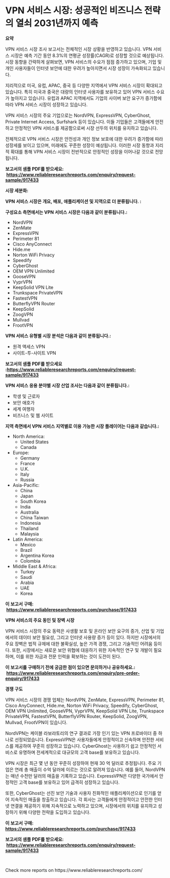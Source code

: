 <p><h1>VPN 서비스 시장: 성공적인 비즈니스 전략의 열쇠 2031년까지 예측</h1></p><p><strong>요약</strong></p>
<p><p>VPN 서비스 시장 조사 보고서는 전체적인 시장 상황을 반영하고 있습니다. VPN 서비스 시장은 예측 기간 동안 8.3%의 연평균 성장률(CAGR)로 성장할 것으로 예상됩니다. 시장 동향을 간략하게 살펴보면, VPN 서비스의 수요가 점점 증가하고 있으며, 기업 및 개인 사용자들이 인터넷 보안에 대한 우려가 높아지면서 시장 성장이 가속화되고 있습니다.</p><p>지리적으로 미국, 유럽, APAC, 중국 등 다양한 지역에서 VPN 서비스 시장이 확대되고 있습니다. 특히 미국과 중국은 대량의 인터넷 사용자를 보유하고 있어 VPN 서비스 수요가 높아지고 있습니다. 유럽과 APAC 지역에서도 기업의 사이버 보안 요구가 증가함에 따라 VPN 서비스 시장이 성장하고 있습니다.</p><p>VPN 서비스 시장의 주요 기업으로는 NordVPN, ExpressVPN, CyberGhost, Private Internet Access, Surfshark 등이 있습니다. 이들 기업들은 고객들에게 안전하고 안정적인 VPN 서비스를 제공함으로써 시장 선두의 위치를 유지하고 있습니다.</p><p>전체적으로 VPN 서비스 시장은 안전성과 개인 정보 보호에 대한 우려가 증가함에 따라 성장세를 보이고 있으며, 미래에도 꾸준한 성장이 예상됩니다. 이러한 시장 동향과 지리적 확대를 통해 VPN 서비스 시장이 전반적으로 안정적인 성장을 이어나갈 것으로 전망됩니다.</p></p>
<p><strong>보고서의 샘플 PDF를 받으세요: &nbsp;<a href="https://www.reliableresearchreports.com/enquiry/request-sample/917433">https://www.reliableresearchreports.com/enquiry/request-sample/917433</a></strong></p>
<p><strong>시장 세분화:</strong></p>
<p><strong> VPN 서비스 시장은 개요, 배포, 애플리케이션 및 지역으로 더 분류됩니다. :</strong></p>
<p><strong>구성요소 측면에서는 VPN 서비스 시장은 다음과 같이 분류됩니다.:</strong></p>
<p><ul><li>NordVPN</li><li>ZenMate</li><li>ExpressVPN</li><li>Perimeter 81</li><li>Cisco AnyConnect</li><li>Hide.me</li><li>Norton WiFi Privacy</li><li>Speedify</li><li>CyberGhost</li><li>OEM VPN Unlimited</li><li>GooseVPN</li><li>VyprVPN</li><li>KeepSolid VPN Lite</li><li>Trunkspace PrivateVPN</li><li>FastestVPN</li><li>ButterflyVPN Router</li><li>KeepSolid</li><li>ZoogVPN</li><li>Mullvad</li><li>FrootVPN</li></ul></p>
<p><strong> VPN 서비스 유형별 시장 분석은 다음과 같이 분류됩니다.:</strong></p>
<p><ul><li>원격 액세스 VPN</li><li>사이트-투-사이트 VPN</li></ul></p>
<p><strong>보고서의 샘플 PDF를 받으세요 :<a href="https://www.reliableresearchreports.com/enquiry/request-sample/917433">https://www.reliableresearchreports.com/enquiry/request-sample/917433</a></strong></p>
<p><strong> VPN 서비스 응용 분야별 시장 산업 조사는 다음과 같이 분류됩니다.:</strong></p>
<p><ul><li>학생 및 근로자</li><li>보안 애호가</li><li>세계 여행자</li><li>비즈니스 및 웹 사이트</li></ul></p>
<p><strong>지역 측면에서 VPN 서비스 지역별로 이용 가능한 시장 플레이어는 다음과 같습니다.:</strong></p>
<p><ul>
    <li>
        North America:
        <ul>
            <li>United States</li>
            <li>Canada</li>
        </ul>
    </li>
    <li>
        Europe:
        <ul>
            <li>Germany</li>
            <li>France</li>
            <li>U.K.</li>
            <li>Italy</li>
            <li>Russia</li>
        </ul>
    </li>
    <li>
        Asia-Pacific:
        <ul>
            <li>China</li>
            <li>Japan</li>
            <li>South Korea</li>
            <li>India</li>
            <li>Australia</li>
            <li>China Taiwan</li>
            <li>Indonesia</li>
            <li>Thailand</li>
            <li>Malaysia</li>
        </ul>
    </li>
    <li>
        Latin America:
        <ul>
            <li>Mexico</li>
            <li>Brazil</li>
            <li>Argentina Korea</li>
            <li>Colombia</li>
        </ul>
    </li>
    <li>
        Middle East & Africa:
        <ul>
            <li>Turkey</li>
            <li>Saudi</li>
            <li>Arabia</li>
            <li>UAE</li>
            <li>Korea</li>
        </ul>
    </li>
    </ul></p>
<p><strong>이 보고서 구매: &nbsp;<a href="https://www.reliableresearchreports.com/purchase/917433">https://www.reliableresearchreports.com/purchase/917433</a></strong></p>
<p><strong>VPN 서비스의 주요 동인 및 장벽 시장</strong></p>
<p><p>VPN 서비스 시장의 주요 동력은 사생활 보호 및 온라인 보안 요구의 증가, 산업 및 기업에서의 데이터 보안 필요성, 그리고 인터넷 사용량 증가 등이 있다. 하지만 시장에서의 주요 장벽은 법적 규제에 대한 불확실성, 높은 가격 경쟁, 그리고 기술적인 어려움 등이다. 또한, 시장에서는 새로운 보안 위협에 대응하기 위한 지속적인 연구 및 개발이 필요하며, 이를 위한 자금과 전문 인력을 확보하는 것이 도전이 된다.</p></p>
<p><strong>이 보고서를 구매하기 전에 궁금한 점이 있으면 문의하거나 공유하세요.: &nbsp;<a href="https://www.reliableresearchreports.com/enquiry/pre-order-enquiry/917433">https://www.reliableresearchreports.com/enquiry/pre-order-enquiry/917433</a></strong></p>
<p><strong>경쟁 구도</strong></p>
<p><p>VPN 서비스 시장의 경쟁 업체는 NordVPN, ZenMate, ExpressVPN, Perimeter 81, Cisco AnyConnect, Hide.me, Norton WiFi Privacy, Speedify, CyberGhost, OEM VPN Unlimited, GooseVPN, VyprVPN, KeepSolid VPN Lite, Trunkspace PrivateVPN, FastestVPN, ButterflyVPN Router, KeepSolid, ZoogVPN, Mullvad, FrootVPN이 있습니다.</p><p>NordVPN는 케이블 라보랴토리의 연구 결과로 가장 인기 있는 VPN 프로바이더 중 하나로 선정되었습니다. ExpressVPN은 사용자들에게 안정적이고 신속하며 안전한 서비스를 제공하여 꾸준히 성장하고 있습니다. CyberGhost는 사용하기 쉽고 안정적인 서비스로 유명하며 전세계적으로 대규모의 고객 base를 보유하고 있습니다.</p><p>VPN 시장은 최근 몇 년 동안 꾸준히 성장하여 현재 30 억 달러로 추정됩니다. 주요 기업은 연례 총 매출이 수억 달러에 이르는 것으로 알려져 있습니다. 예를 들어, NordVPN는 매년 수천만 달러의 매출을 기록하고 있습니다. ExpressVPN은 다양한 국가에서 안정적인 고객 base를 보유하고 있어 급격히 성장하고 있습니다.</p><p>또한, CyberGhost는 선진 보안 기술과 사용자 친화적인 애플리케이션으로 인기를 얻어 지속적인 매출을 창출하고 있습니다. 각 회사는 고객들에게 안정적이고 안전한 인터넷 연결을 제공하기 위해 지속적으로 노력하고 있으며, 시장에서의 위치를 유지하고 성장하기 위해 다양한 전략을 도입하고 있습니다.</p></p>
<p><strong>이 보고서 구매: &nbsp; <a href="https://www.reliableresearchreports.com/purchase/917433">https://www.reliableresearchreports.com/purchase/917433</a></strong></p>
<p><strong>보고서의 샘플 PDF를 받으세요: &nbsp;<a href="https://www.reliableresearchreports.com/enquiry/request-sample/917433">https://www.reliableresearchreports.com/enquiry/request-sample/917433</a></strong><strong></strong></p>
<p>&nbsp;</p>
<p>Check more reports on https://www.reliableresearchreports.com/</p>